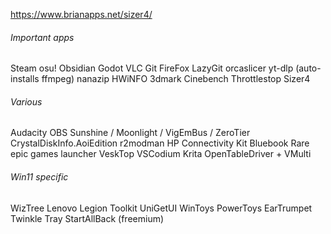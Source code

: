 https://www.brianapps.net/sizer4/
###### Important apps
Steam osu! Obsidian Godot VLC Git FireFox LazyGit
orcaslicer
yt-dlp (auto-installs ffmpeg)
nanazip
HWiNFO 3dmark Cinebench
Throttlestop
Sizer4
###### Various
Audacity
OBS
Sunshine / Moonlight / VigEmBus / ZeroTier
CrystalDiskInfo.AoiEdition
r2modman
HP Connectivity Kit
Bluebook
Rare epic games launcher
VeskTop
VSCodium
Krita
OpenTableDriver + VMulti

###### Win11 specific
WizTree
Lenovo Legion Toolkit
UniGetUI
WinToys
PowerToys
EarTrumpet
Twinkle Tray
StartAllBack (freemium)
